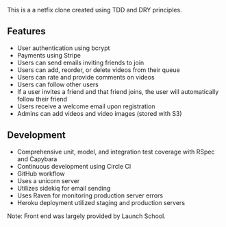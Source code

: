 This is a a netfix clone created using TDD and DRY principles.

## Features

- User authentication using bcrypt
- Payments using Stripe
- Users can send emails inviting friends to join
- Users can add, reorder, or delete videos from their queue
- Users can rate and provide comments on videos
- Users can follow other users
- If a user invites a friend and that friend joins, the user will automatically follow their friend
- Users receive a welcome email upon registration
- Admins can add videos and video images (stored with S3)

## Development
- Comprehensive unit, model, and integration test coverage with RSpec and Capybara
- Continuous development using Circle CI
- GitHub workflow
- Uses a unicorn server
- Utilizes sidekiq for email sending
- Uses Raven for monitoring production server errors
- Heroku deployment utilized staging and production servers

Note: Front end was largely provided by Launch School.



